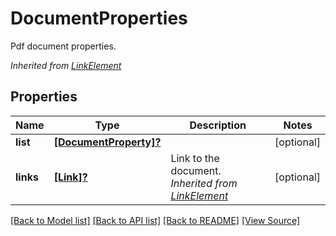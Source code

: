 ﻿# DocumentProperties
Pdf document properties.

*Inherited from [LinkElement](LinkElement.md)*
## Properties
Name | Type | Description | Notes
------------ | ------------- | ------------- | -------------
**list** | [**[DocumentProperty]?**](DocumentProperty.md) |  | [optional]
**links** | [**[Link]?**](Link.md) | Link to the document.<br />*Inherited from [LinkElement](LinkElement.md)* | [optional]

[[Back to Model list]](../README.md#documentation-for-models) [[Back to API list]](../README.md#documentation-for-api-endpoints) [[Back to README]](../README.md) [[View Source]](../AsposePdfCloud/Models/DocumentProperties.swift)

